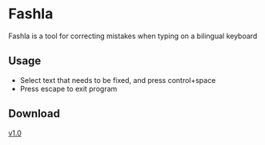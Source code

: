 # Fashla
Fashla is a tool for correcting mistakes when typing on a bilingual keyboard
## Usage
* Select text that needs to be fixed, and press control+space
* Press escape to exit program
## Download 
[v1.0](https://github.com/avrahamshurin/fashla/releases/tag/v1.0)
